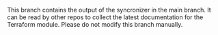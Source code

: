 This branch contains the output of the syncronizer in the main branch. It can be read by other repos to collect the latest documentation for the Terraform module. Please do not modify this branch manually.
